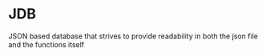 # JDB

JSON based database that strives to provide readability in both the json file and the functions itself